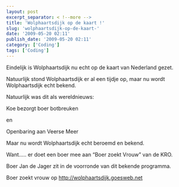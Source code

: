 ```yaml
---
layout: post
excerpt_separator: < !--more -->
title: 'Wolphaartsdijk op de kaart !'
slug: 'wolphaartsdijk-op-de-kaart-'
date: '2009-05-20 02:11'
publish_date: '2009-05-20 02:11'
category: ['Coding']
tags: ['Coding']
---
```

Eindelijk is Wolphaartsdijk nu echt op de kaart van Nederland gezet.  
  
Natuurlijk stond Wolphaartsdijk er al een tijdje op, maar nu wordt
Wolphaartsdijk echt bekend.  
  
Natuurlijk was dit als wereldnieuws:  
  
Koe bezorgt boer botbreuken  
  
en  
  
Openbaring aan Veerse Meer  
  
Maar nu wordt Wolphaartsdijk echt beroemd en bekend.  
  
Want….. er doet een boer mee aan “Boer zoekt Vrouw” van de KRO.  
  
Boer Jan de Jager zit in de voorronde van dit bekende programma.  
  
Boer zoekt vrouw op <http://wolphaartsdijk.goesweb.net>

